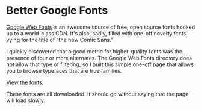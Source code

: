 # Better Google Fonts #

[Google Web Fonts][gwf] is an awesome source of free, open source fonts hooked up to a world-class CDN. It's also, sadly, filled with one-off novelty fonts vying for the title of "the new Comic Sans."

I quickly discovered that a good metric for higher-quality fonts was the presence of four or more alternates. The Google Web Fonts directory does not allow that type of filtering, so I built this simple one-off page that allows you to browse typefaces that are true families.

[View the fonts](http://somadesign.ca/demos/better-google-fonts/).

These fonts are all downloaded. It should go without saying that the page will load slowly.

[gwf]: http://www.google.com/webfonts